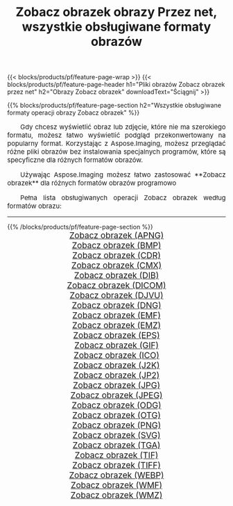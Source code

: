 ﻿---
title: Zobacz obrazek obrazy Przez net, wszystkie obsługiwane formaty obrazów 
weight: 3920
url: /pl/net/viewer/ 
lang: pl
langdirlevel: 2
locales: zh-hans,ja,it,ru,de,es,fr,nl,id,lt,pl,pt,vi,tr,ko,zh-hant,ar,hi,th,sv,cs,uk,he
description: Używając Aspose.Imaging możesz łatwo Zobacz obrazek obrazy Via net
---

{{< blocks/products/pf/feature-page-wrap >}}
{{< blocks/products/pf/feature-page-header h1="Pliki obrazów Zobacz obrazek przez net" h2="Obrazy Zobacz obrazek" downloadText="Ściągnij" >}}


{{% blocks/products/pf/feature-page-section  h2="Wszystkie obsługiwane formaty operacji obrazy Zobacz obrazek" %}}
<p align="justify" style="text-indent:2em;font-size:15px;">
Gdy chcesz wyświetlić obraz lub zdjęcie, które nie ma szerokiego formatu, możesz łatwo wyświetlić podgląd przekonwertowany na popularny format. Korzystając z Aspose.Imaging, możesz przeglądać różne pliki obrazów bez instalowania specjalnych programów, które są specyficzne dla różnych formatów obrazów.
</p>
<p align="justify" style="text-indent:2em;font-size:15px;">
Używając Aspose.Imaging możesz łatwo zastosować **Zobacz obrazek** dla różnych formatów obrazów programowo
</p>
<p align="justify" style="text-indent:2em;font-size:15px;">
Pełna lista obsługiwanych operacji Zobacz obrazek według formatów obrazu:
</p>
<hr/>
{{% /blocks/products/pf/feature-page-section %}}
<div class="container-fluid productfamilypage bg-gray">
    <div class="convertypes bg-gray agp-content section">
        <div class="container">
		<div class="row other-converters" style="gap: 10px;font-size: 19px;text-align:center;">
		    <div class='col-md-2 other-converter remove-lp remove-rp'><a href="/imaging/pl/net/viewer/apng/" style="padding:15px;">Zobacz obrazek (APNG)</a></div><div class='col-md-2 other-converter remove-lp remove-rp'><a href="/imaging/pl/net/viewer/bmp/" style="padding:15px;">Zobacz obrazek (BMP)</a></div><div class='col-md-2 other-converter remove-lp remove-rp'><a href="/imaging/pl/net/viewer/cdr/" style="padding:15px;">Zobacz obrazek (CDR)</a></div><div class='col-md-2 other-converter remove-lp remove-rp'><a href="/imaging/pl/net/viewer/cmx/" style="padding:15px;">Zobacz obrazek (CMX)</a></div><div class='col-md-2 other-converter remove-lp remove-rp'><a href="/imaging/pl/net/viewer/dib/" style="padding:15px;">Zobacz obrazek (DIB)</a></div><div class='col-md-2 other-converter remove-lp remove-rp'><a href="/imaging/pl/net/viewer/dicom/" style="padding:15px;">Zobacz obrazek (DICOM)</a></div><div class='col-md-2 other-converter remove-lp remove-rp'><a href="/imaging/pl/net/viewer/djvu/" style="padding:15px;">Zobacz obrazek (DJVU)</a></div><div class='col-md-2 other-converter remove-lp remove-rp'><a href="/imaging/pl/net/viewer/dng/" style="padding:15px;">Zobacz obrazek (DNG)</a></div><div class='col-md-2 other-converter remove-lp remove-rp'><a href="/imaging/pl/net/viewer/emf/" style="padding:15px;">Zobacz obrazek (EMF)</a></div><div class='col-md-2 other-converter remove-lp remove-rp'><a href="/imaging/pl/net/viewer/emz/" style="padding:15px;">Zobacz obrazek (EMZ)</a></div><div class='col-md-2 other-converter remove-lp remove-rp'><a href="/imaging/pl/net/viewer/eps/" style="padding:15px;">Zobacz obrazek (EPS)</a></div><div class='col-md-2 other-converter remove-lp remove-rp'><a href="/imaging/pl/net/viewer/gif/" style="padding:15px;">Zobacz obrazek (GIF)</a></div><div class='col-md-2 other-converter remove-lp remove-rp'><a href="/imaging/pl/net/viewer/ico/" style="padding:15px;">Zobacz obrazek (ICO)</a></div><div class='col-md-2 other-converter remove-lp remove-rp'><a href="/imaging/pl/net/viewer/j2k/" style="padding:15px;">Zobacz obrazek (J2K)</a></div><div class='col-md-2 other-converter remove-lp remove-rp'><a href="/imaging/pl/net/viewer/jp2/" style="padding:15px;">Zobacz obrazek (JP2)</a></div><div class='col-md-2 other-converter remove-lp remove-rp'><a href="/imaging/pl/net/viewer/jpg/" style="padding:15px;">Zobacz obrazek (JPG)</a></div><div class='col-md-2 other-converter remove-lp remove-rp'><a href="/imaging/pl/net/viewer/jpeg/" style="padding:15px;">Zobacz obrazek (JPEG)</a></div><div class='col-md-2 other-converter remove-lp remove-rp'><a href="/imaging/pl/net/viewer/odg/" style="padding:15px;">Zobacz obrazek (ODG)</a></div><div class='col-md-2 other-converter remove-lp remove-rp'><a href="/imaging/pl/net/viewer/otg/" style="padding:15px;">Zobacz obrazek (OTG)</a></div><div class='col-md-2 other-converter remove-lp remove-rp'><a href="/imaging/pl/net/viewer/png/" style="padding:15px;">Zobacz obrazek (PNG)</a></div><div class='col-md-2 other-converter remove-lp remove-rp'><a href="/imaging/pl/net/viewer/svg/" style="padding:15px;">Zobacz obrazek (SVG)</a></div><div class='col-md-2 other-converter remove-lp remove-rp'><a href="/imaging/pl/net/viewer/tga/" style="padding:15px;">Zobacz obrazek (TGA)</a></div><div class='col-md-2 other-converter remove-lp remove-rp'><a href="/imaging/pl/net/viewer/tif/" style="padding:15px;">Zobacz obrazek (TIF)</a></div><div class='col-md-2 other-converter remove-lp remove-rp'><a href="/imaging/pl/net/viewer/tiff/" style="padding:15px;">Zobacz obrazek (TIFF)</a></div><div class='col-md-2 other-converter remove-lp remove-rp'><a href="/imaging/pl/net/viewer/webp/" style="padding:15px;">Zobacz obrazek (WEBP)</a></div><div class='col-md-2 other-converter remove-lp remove-rp'><a href="/imaging/pl/net/viewer/wmf/" style="padding:15px;">Zobacz obrazek (WMF)</a></div><div class='col-md-2 other-converter remove-lp remove-rp'><a href="/imaging/pl/net/viewer/wmz/" style="padding:15px;">Zobacz obrazek (WMZ)</a></div>
                </div>
        </div>
    </div>
</div>
<br/>
